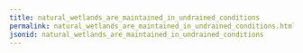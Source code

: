 ```yaml
---
title: natural_wetlands_are_maintained_in_undrained_conditions
permalink: natural_wetlands_are_maintained_in_undrained_conditions.html
jsonid: natural_wetlands_are_maintained_in_undrained_conditions
---
```

